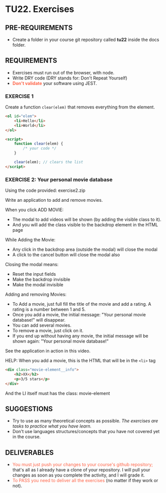 # TU22. Exercises

## PRE-REQUIREMENTS

- Create a folder in your course git repository called **tu22** inside the docs folder.

## REQUIREMENTS

- Exercises must run out of the browser, with node.
- Write DRY code (DRY stands for: Don't Repeat Yourself)
- <span style="color: tomato;">**Don't validate**</span> your software using JEST.

### EXERCISE 1

Create a function `clear(elem)` that removes everything from the element.

```html
<ol id="elem">
	<li>Hello</li>
	<li>World</li>
</ol>

<script>
	function clear(elem) {
		/* your code */
	}

	clear(elem); // clears the list
</script>
```

### EXERCISE 2: Your personal movie database

Using the code provided: exercise2.zip 

Write an application to add and remove movies.

When you click ADD MOVIE:

- The modal to add videos will be shown (by adding the visible class to it).
- And you will add the class visible to the backdrop element in the HTML page

While Adding the Movie:

- Any click in the backdrop area (outside the modal) will close the modal
- A click to the cancel button will close the modal also

Closing the modal means:

- Reset the input fields
- Make the backdrop invisible
- Make the modal invisible

Adding and removing Movies:

- To Add a movie, just full fill the title of the movie and add a rating. A rating is a number between 1 and 5.
- Once you add a movie, the initial message: "Your personal movie database!" will disappear.
- You can add several movies.
- To remove a movie, just click on it.
- If you end up without having any movie, the initial message will be shown again: "Your personal movie database!"

See the application in action in this video.

HELP: When you add a movie, this is the HTML that will be in the `<li>` tag

```html
<div class="movie-element__info">
	<h2>XX</h2>
	<p>3/5 stars</p>
</div>
```

And the LI itself must has the class: movie-element

## SUGGESTIONS

- Try to use as many theoretical concepts as possible. _The exercises are tasks to practice what you have learn._
- Don't use languages structures/concepts that you have not covered yet in the course.

## DELIVERABLES

- <span style="color: tomato;">You must just push your changes to your course's github repository;</span> that's all as I already have a clone of your repository. I will pull your changes as soon as you complete the activity, and I will grade it.
- <span style="color: tomato;">To PASS you need to deliver all the exercises</span> (no matter if they work or not).
